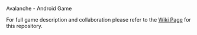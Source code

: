 Avalanche - Android Game

For full game description and collaboration please refer to the [Wiki Page](https://github.com/DaveGoosem/Avalanche/wiki) for this repository.